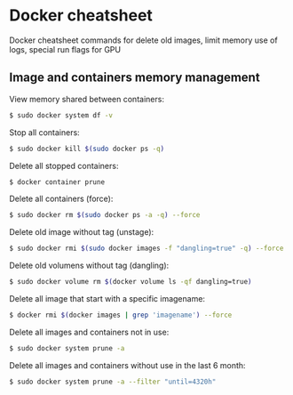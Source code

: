 # Docker cheatsheet
Docker cheatsheet commands for delete old images, limit memory use of logs, special run flags for GPU

## Image and containers memory management
View memory shared between containers:
```sh
$ sudo docker system df -v
```
Stop all containers:
```sh
$ sudo docker kill $(sudo docker ps -q)
```
Delete all stopped containers:
```sh
$ docker container prune
```
Delete all containers (force):
```sh
$ sudo docker rm $(sudo docker ps -a -q) --force
```
Delete old image without tag (unstage):
```sh
$ sudo docker rmi $(sudo docker images -f "dangling=true" -q) --force
```
Delete old volumens without tag (dangling):
```sh
$ sudo docker volume rm $(docker volume ls -qf dangling=true)
```
Delete all image that start with a specific imagename:
```sh
$ docker rmi $(docker images | grep 'imagename') --force
```
Delete all images and containers not in use:
```sh
$ sudo docker system prune -a
```
Delete all images and containers without use in the last 6 month:
```sh
$ sudo docker system prune -a --filter "until=4320h" 
```
